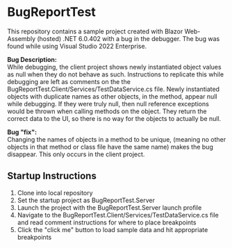 # BugReportTest
This repository contains a sample project created with Blazor Web-Assembly (hosted) .NET 6.0.402 with a bug in the debugger. The bug was found while using Visual Studio 2022 Enterprise. 

**Bug Description:**     
While debugging, the client project shows newly instantiated object values as null when they do not behave as such. Instructions to replicate this while debugging are left as comments on the the BugReportTest.Client/Services/TestDataService.cs file. Newly instantiated objects with duplicate names as other objects, in the method, appear null while debugging. If they were truly null, then null reference exceptions would be thrown when calling methods on the object. They return the correct data to the UI, so there is no way for the objects to actually be null. 

**Bug "fix":**     
Changing the names of objects in a method to be unique, (meaning no other objects in that method or class file have the same name) makes the bug disappear. This only occurs in the client project.

## Startup Instructions
1. Clone into local repository
2. Set the startup project as BugReportTest.Server 
3. Launch the project with the BugReportTest.Server launch profile
4. Navigate to the BugReportTest.Client/Services/TestDataService.cs file and read comment instructions for where to place breakpoints
5. Click the "click me" button to load sample data and hit appropriate breakpoints
